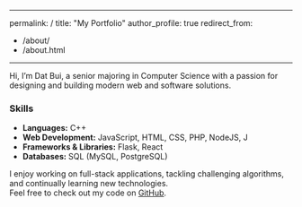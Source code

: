  ---
permalink: /
title: "My Portfolio"
author_profile: true
redirect_from: 
  - /about/
  - /about.html
---

Hi, I’m Dat Bui, a senior majoring in Computer Science with a passion for designing and building modern web and software solutions.

### Skills

- **Languages:** C++  
- **Web Development:** JavaScript, HTML, CSS, PHP, NodeJS, J
- **Frameworks & Libraries:** Flask, React  
- **Databases:** SQL (MySQL, PostgreSQL)

I enjoy working on full-stack applications, tackling challenging algorithms, and continually learning new technologies.  
Feel free to check out my code on [GitHub](https://thanhdatbq.github.io/datbui.github.io/).

